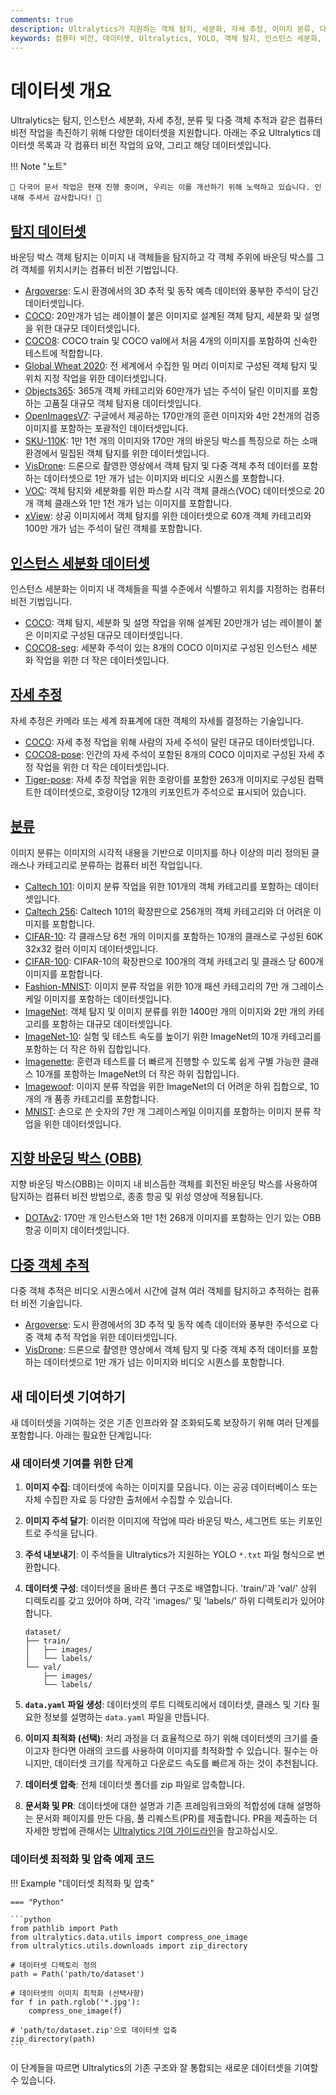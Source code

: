 ```yaml
---
comments: true
description: Ultralytics가 지원하는 객체 탐지, 세분화, 자세 추정, 이미지 분류, 다중 객체 추적을 위한 다양한 컴퓨터 비전 데이터셋에 대한 탐색입니다.
keywords: 컴퓨터 비전, 데이터셋, Ultralytics, YOLO, 객체 탐지, 인스턴스 세분화, 자세 추정, 이미지 분류, 다중 객체 추적
---
```


# 데이터셋 개요

Ultralytics는 탐지, 인스턴스 세분화, 자세 추정, 분류 및 다중 객체 추적과 같은 컴퓨터 비전 작업을 촉진하기 위해 다양한 데이터셋을 지원합니다. 아래는 주요 Ultralytics 데이터셋 목록과 각 컴퓨터 비전 작업의 요약, 그리고 해당 데이터셋입니다.

!!! Note "노트"

    🚧 다국어 문서 작업은 현재 진행 중이며, 우리는 이를 개선하기 위해 노력하고 있습니다. 인내해 주셔서 감사합니다! 🙏

## [탐지 데이터셋](../../datasets/detect/index.md)

바운딩 박스 객체 탐지는 이미지 내 객체들을 탐지하고 각 객체 주위에 바운딩 박스를 그려 객체를 위치시키는 컴퓨터 비전 기법입니다.

- [Argoverse](../../datasets/detect/argoverse.md): 도시 환경에서의 3D 추적 및 동작 예측 데이터와 풍부한 주석이 담긴 데이터셋입니다.
- [COCO](../../datasets/detect/coco.md): 20만개가 넘는 레이블이 붙은 이미지로 설계된 객체 탐지, 세분화 및 설명을 위한 대규모 데이터셋입니다.
- [COCO8](../../datasets/detect/coco8.md): COCO train 및 COCO val에서 처음 4개의 이미지를 포함하여 신속한 테스트에 적합합니다.
- [Global Wheat 2020](../../datasets/detect/globalwheat2020.md): 전 세계에서 수집한 밀 머리 이미지로 구성된 객체 탐지 및 위치 지정 작업을 위한 데이터셋입니다.
- [Objects365](../../datasets/detect/objects365.md): 365개 객체 카테고리와 60만개가 넘는 주석이 달린 이미지를 포함하는 고품질 대규모 객체 탐지용 데이터셋입니다.
- [OpenImagesV7](../../datasets/detect/open-images-v7.md): 구글에서 제공하는 170만개의 훈련 이미지와 4만 2천개의 검증 이미지를 포함하는 포괄적인 데이터셋입니다.
- [SKU-110K](../../datasets/detect/sku-110k.md): 1만 1천 개의 이미지와 170만 개의 바운딩 박스를 특징으로 하는 소매 환경에서 밀집된 객체 탐지를 위한 데이터셋입니다.
- [VisDrone](../../datasets/detect/visdrone.md): 드론으로 촬영한 영상에서 객체 탐지 및 다중 객체 추적 데이터를 포함하는 데이터셋으로 1만 개가 넘는 이미지와 비디오 시퀀스를 포함합니다.
- [VOC](../../datasets/detect/voc.md): 객체 탐지와 세분화를 위한 파스칼 시각 객체 클래스(VOC) 데이터셋으로 20개 객체 클래스와 1만 1천 개가 넘는 이미지를 포함합니다.
- [xView](../../datasets/detect/xview.md): 상공 이미지에서 객체 탐지를 위한 데이터셋으로 60개 객체 카테고리와 100만 개가 넘는 주석이 달린 객체를 포함합니다.

## [인스턴스 세분화 데이터셋](../../datasets/segment/index.md)

인스턴스 세분화는 이미지 내 객체들을 픽셀 수준에서 식별하고 위치를 지정하는 컴퓨터 비전 기법입니다.

- [COCO](../../datasets/segment/coco.md): 객체 탐지, 세분화 및 설명 작업을 위해 설계된 20만개가 넘는 레이블이 붙은 이미지로 구성된 대규모 데이터셋입니다.
- [COCO8-seg](../../datasets/segment/coco8-seg.md): 세분화 주석이 있는 8개의 COCO 이미지로 구성된 인스턴스 세분화 작업을 위한 더 작은 데이터셋입니다.

## [자세 추정](../../datasets/pose/index.md)

자세 추정은 카메라 또는 세계 좌표계에 대한 객체의 자세를 결정하는 기술입니다.

- [COCO](../../datasets/pose/coco.md): 자세 추정 작업을 위해 사람의 자세 주석이 달린 대규모 데이터셋입니다.
- [COCO8-pose](../../datasets/pose/coco8-pose.md): 인간의 자세 주석이 포함된 8개의 COCO 이미지로 구성된 자세 추정 작업을 위한 더 작은 데이터셋입니다.
- [Tiger-pose](../../datasets/pose/tiger-pose.md): 자세 추정 작업을 위한 호랑이를 포함한 263개 이미지로 구성된 컴팩트한 데이터셋으로, 호랑이당 12개의 키포인트가 주석으로 표시되어 있습니다.

## [분류](../../datasets/classify/index.md)

이미지 분류는 이미지의 시각적 내용을 기반으로 이미지를 하나 이상의 미리 정의된 클래스나 카테고리로 분류하는 컴퓨터 비전 작업입니다.

- [Caltech 101](../../datasets/classify/caltech101.md): 이미지 분류 작업을 위한 101개의 객체 카테고리를 포함하는 데이터셋입니다.
- [Caltech 256](../../datasets/classify/caltech256.md): Caltech 101의 확장판으로 256개의 객체 카테고리와 더 어려운 이미지를 포함합니다.
- [CIFAR-10](../../datasets/classify/cifar10.md): 각 클래스당 6천 개의 이미지를 포함하는 10개의 클래스로 구성된 60K 32x32 컬러 이미지 데이터셋입니다.
- [CIFAR-100](../../datasets/classify/cifar100.md): CIFAR-10의 확장판으로 100개의 객체 카테고리 및 클래스 당 600개 이미지를 포함합니다.
- [Fashion-MNIST](../../datasets/classify/fashion-mnist.md): 이미지 분류 작업을 위한 10개 패션 카테고리의 7만 개 그레이스케일 이미지를 포함하는 데이터셋입니다.
- [ImageNet](../../datasets/classify/imagenet.md): 객체 탐지 및 이미지 분류를 위한 1400만 개의 이미지와 2만 개의 카테고리를 포함하는 대규모 데이터셋입니다.
- [ImageNet-10](../../datasets/classify/imagenet10.md): 실험 및 테스트 속도를 높이기 위한 ImageNet의 10개 카테고리를 포함하는 더 작은 하위 집합입니다.
- [Imagenette](../../datasets/classify/imagenette.md): 훈련과 테스트를 더 빠르게 진행할 수 있도록 쉽게 구별 가능한 클래스 10개를 포함하는 ImageNet의 더 작은 하위 집합입니다.
- [Imagewoof](../../datasets/classify/imagewoof.md): 이미지 분류 작업을 위한 ImageNet의 더 어려운 하위 집합으로, 10개의 개 품종 카테고리를 포함합니다.
- [MNIST](../../datasets/classify/mnist.md): 손으로 쓴 숫자의 7만 개 그레이스케일 이미지를 포함하는 이미지 분류 작업을 위한 데이터셋입니다.

## [지향 바운딩 박스 (OBB)](../../datasets/obb/index.md)

지향 바운딩 박스(OBB)는 이미지 내 비스듬한 객체를 회전된 바운딩 박스를 사용하여 탐지하는 컴퓨터 비전 방법으로, 종종 항공 및 위성 영상에 적용됩니다.

- [DOTAv2](../../datasets/obb/dota-v2.md): 170만 개 인스턴스와 1만 1천 268개 이미지를 포함하는 인기 있는 OBB 항공 이미지 데이터셋입니다.

## [다중 객체 추적](../../datasets/track/index.md)

다중 객체 추적은 비디오 시퀀스에서 시간에 걸쳐 여러 객체를 탐지하고 추적하는 컴퓨터 비전 기술입니다.

- [Argoverse](../../datasets/detect/argoverse.md): 도시 환경에서의 3D 추적 및 동작 예측 데이터와 풍부한 주석으로 다중 객체 추적 작업을 위한 데이터셋입니다.
- [VisDrone](../../datasets/detect/visdrone.md): 드론으로 촬영한 영상에서 객체 탐지 및 다중 객체 추적 데이터를 포함하는 데이터셋으로 1만 개가 넘는 이미지와 비디오 시퀀스를 포함합니다.

## 새 데이터셋 기여하기

새 데이터셋을 기여하는 것은 기존 인프라와 잘 조화되도록 보장하기 위해 여러 단계를 포함합니다. 아래는 필요한 단계입니다:

### 새 데이터셋 기여를 위한 단계

1. **이미지 수집**: 데이터셋에 속하는 이미지를 모읍니다. 이는 공공 데이터베이스 또는 자체 수집한 자료 등 다양한 출처에서 수집할 수 있습니다.

2. **이미지 주석 달기**: 이러한 이미지에 작업에 따라 바운딩 박스, 세그먼트 또는 키포인트로 주석을 답니다.

3. **주석 내보내기**: 이 주석들을 Ultralytics가 지원하는 YOLO `*.txt` 파일 형식으로 변환합니다.

4. **데이터셋 구성**: 데이터셋을 올바른 폴더 구조로 배열합니다. 'train/'과 'val/' 상위 디렉토리를 갖고 있어야 하며, 각각 'images/' 및 'labels/' 하위 디렉토리가 있어야 합니다.

    ```
    dataset/
    ├── train/
    │   ├── images/
    │   └── labels/
    └── val/
        ├── images/
        └── labels/
    ```

5. **`data.yaml` 파일 생성**: 데이터셋의 루트 디렉토리에서 데이터셋, 클래스 및 기타 필요한 정보를 설명하는 `data.yaml` 파일을 만듭니다.

6. **이미지 최적화 (선택)**: 처리 과정을 더 효율적으로 하기 위해 데이터셋의 크기를 줄이고자 한다면 아래의 코드를 사용하여 이미지를 최적화할 수 있습니다. 필수는 아니지만, 데이터셋 크기를 작게하고 다운로드 속도를 빠르게 하는 것이 추천됩니다.

7. **데이터셋 압축**: 전체 데이터셋 폴더를 zip 파일로 압축합니다.

8. **문서화 및 PR**: 데이터셋에 대한 설명과 기존 프레임워크와의 적합성에 대해 설명하는 문서화 페이지를 만든 다음, 풀 리퀘스트(PR)를 제출합니다. PR을 제출하는 더 자세한 방법에 관해서는 [Ultralytics 기여 가이드라인](https://docs.ultralytics.com/help/contributing)을 참고하십시오.

### 데이터셋 최적화 및 압축 예제 코드

!!! Example "데이터셋 최적화 및 압축"

    === "Python"

    ```python
    from pathlib import Path
    from ultralytics.data.utils import compress_one_image
    from ultralytics.utils.downloads import zip_directory

    # 데이터셋 디렉토리 정의
    path = Path('path/to/dataset')

    # 데이터셋의 이미지 최적화 (선택사항)
    for f in path.rglob('*.jpg'):
        compress_one_image(f)

    # 'path/to/dataset.zip'으로 데이터셋 압축
    zip_directory(path)
    ```

이 단계들을 따르면 Ultralytics의 기존 구조와 잘 통합되는 새로운 데이터셋을 기여할 수 있습니다.
